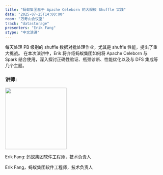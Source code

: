 ```yaml
---
title: "蚂蚁集团基于 Apache Celeborn 的大规模 Shuffle 实践"
date: "2025-07-25T14:00:00"
room: "万寿山会议室"
track: "datastorage"
presenters: "Erik Fang"
stype: "中文演讲"
---
```


每天处理 PB 级别的 shuffle 数据对批处理作业，尤其是 shuffle 性能，提出了重大挑战。
在本次演讲中，Erik 将介绍蚂蚁集团如何将 Apache Celeborn 与 Spark 结合使用，深入探讨正确性验证、瓶颈诊断、性能优化以及与 DFS 集成等几个主题。

### 讲师:

<img src="https://sessionize.com/image/b1c9-400o400o1-ViFu91gMiwhoxRXCaUYbM2.jpg" width="200" /><br/>

Erik Fang: 蚂蚁集团软件工程师，技术负责人

Erik Fang，蚂蚁集团软件工程师，技术负责人